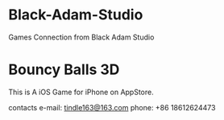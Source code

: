 # Black-Adam-Studio
Games Connection from Black Adam Studio

# Bouncy Balls 3D

This is A iOS Game for iPhone on AppStore.

contacts
e-mail: tindle163@163.com
phone: +86 18612624473

